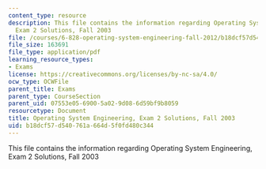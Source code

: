 ```yaml
---
content_type: resource
description: This file contains the information regarding Operating System Engineering,
  Exam 2 Solutions, Fall 2003
file: /courses/6-828-operating-system-engineering-fall-2012/b18dcf57d540761a664d5f0fd480c344_MIT6_828F12_q03_2_sol.pdf
file_size: 163691
file_type: application/pdf
learning_resource_types:
- Exams
license: https://creativecommons.org/licenses/by-nc-sa/4.0/
ocw_type: OCWFile
parent_title: Exams
parent_type: CourseSection
parent_uid: 07553e05-6900-5a02-9d08-6d59bf9b8059
resourcetype: Document
title: Operating System Engineering, Exam 2 Solutions, Fall 2003
uid: b18dcf57-d540-761a-664d-5f0fd480c344
---
```

This file contains the information regarding Operating System Engineering, Exam 2 Solutions, Fall 2003